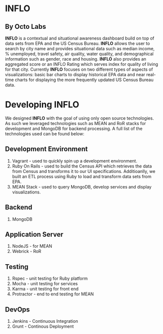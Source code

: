 INFLO
======

By Octo Labs
----------------------

**INFLO** is a contextual and situational awareness dashboard build on top of data sets from EPA and the US Census Bureau.  **INFLO** allows the user to search by city name and provides situational data such as median income, % unemployed, travel safety, air quality, water quality, and demographical information such as gender, race and housing.  **INFLO** also provides an aggregated score or an INFLO Rating which serves index for quality of living for that city.  Currently **INFLO** focuses on two different types of aspects of visualizations: basic bar charts to display historical EPA data and near real-time charts for displaying the more frequently updated US Census Bureau data.

Developing INFLO
================

We designed **INFLO** with the goal of using only open source technologies.  As such we leveraged technologies such as MEAN and RoR stacks for development and MongoDB for backend processing.  A full list of the technologies used can be found below:

Development Environment
-----------------------

1.  Vagrant - used to quickly spin up a development environment.
2.  Ruby On Rails - used to build the Census API which retrieves the data from Census and transforms it to our UI specifications.  Additioanlly, we built an ETL process using Ruby to load and transform data sets from EPA.
3.  MEAN Stack - used to query MongoDB, develop services and display visualizations.

Backend
-------
1.  MongoDB

Application Server
------------------
1.  NodeJS - for MEAN
2.  Webrick - RoR

Testing
-------
1.  Rspec - unit testing for Ruby platform
2.  Mocha - unit testing for services
3.  Karma - unit testing for front end
4.  Protractor - end to end testing for MEAN

DevOps
------
1.  Jenkins - Continuous Integration
2.  Grunt - Continous Deployment